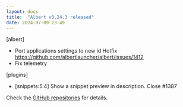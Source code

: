 ```yaml
---
layout: docs
title:  "Albert v0.24.3 released"
date: 2024-07-09 23:49
---
```


[albert]
- Port applications settings to new id
  Hotfix https://github.com/albertlauncher/albert/issues/1412
- Fix telemetry

[plugins]
- [snippets:5.4] Show a snippet preview in description.
  Close #1387

Check the [GitHub repositories](https://github.com/albertlauncher/albert/commits/v0.24.3) for details.
